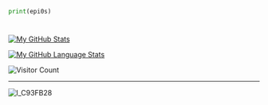 ```python
print(epi0s)
```
#


[![My GitHub Stats](https://github-readme-stats.vercel.app/api/?username=epi0s&count_private=true&theme=dark&showicons=true)]()



[![My GitHub Language Stats](https://github-readme-stats.vercel.app/api/top-langs/?username=epi0s&langs_count=5&theme=dark)]()



![Visitor Count](https://profile-counter.glitch.me/epi0s/count.svg)
****
![l_C93FB28](https://user-images.githubusercontent.com/99735470/156846506-3840ea60-7581-43e5-ac62-412df49e09d3.gif)
